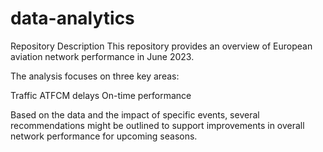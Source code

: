 # data-analytics
Repository Description
This repository provides an overview of European aviation network performance in June 2023.

The analysis focuses on three key areas:

Traffic
ATFCM delays
On-time performance

Based on the data and the impact of specific events, several recommendations might be outlined to support improvements in overall network performance for upcoming seasons.
